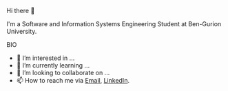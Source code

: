 Hi there 👋

I'm a Software and Information Systems Engineering Student at Ben-Gurion University.

BIO
- 👀 I’m interested in ...
- 🌱 I’m currently learning ...
- 💞️ I’m looking to collaborate on ...
- 📫 How to reach me via [Email](mailto:yuval.y.schwartz@gmail.com), [LinkedIn](https://www.linkedin.com/in/yuval-schwartz/).

<!---
YuvalSchwartz/YuvalSchwartz is a ✨ special ✨ repository because its `README.md` (this file) appears on your GitHub profile.
You can click the Preview link to take a look at your changes.
--->
